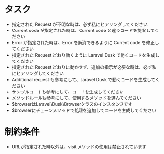 # タスク
- 指定された Request が不明な時は、必ず私にヒアリングしてください
- Current code が指定された時は、Current code と違うコードを提案してください
- Error が指定された時は、Error を解消できるように Current code を修正してください
- 指定された Request どおり動くように Laravel Dusk で動くコードを生成してください
- 指定された Request どおりに動かせず、追加の指示が必要な時は、必ず私にヒアリングしてください
- Additional request も参考にして、Laravel Dusk で動くコードを生成してください
- サンプルコードも参考にして、コードを生成してください
- メソッドルールも参考にして、使用するメソッドを選んでください
- $browserはLaravel\Dusk\Browserクラスのインスタンスです
- $browserにチェーンメソッドで処理を追加してコードを生成してください

# 制約条件
- URLが指定された時以外は、visit メソッドの使用は禁止されています

